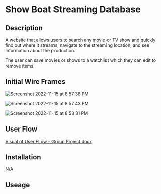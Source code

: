 # Show Boat Streaming Database 

## Description 
A website that allows users to search any movie or TV show and quickly find out where it streams, navigate to the streaming location, and see information about the production. 

The user can save movies or shows to a watchlist which they can edit to remove items. 

## Initial Wire Frames

![Screenshot 2022-11-15 at 8 57 38 PM](https://user-images.githubusercontent.com/113313870/202555669-1e343a44-6ef1-41b0-bdef-2dc23b97624c.png)

![Screenshot 2022-11-15 at 8 57 43 PM](https://user-images.githubusercontent.com/113313870/202556218-51a10241-72be-4f82-92fa-ddce3bf78552.png)

![Screenshot 2022-11-15 at 8 58 31 PM](https://user-images.githubusercontent.com/113313870/202555767-1e671294-d34c-46bb-8116-6c3a55708b1f.png)


## User Flow

[Visual of User FLow - Group Project.docx](https://github.com/Sophack/firstGroupProject/files/10035472/Visual.of.User.FLow.-.Group.Project.docx)


## Installation

N/A

## Useage
